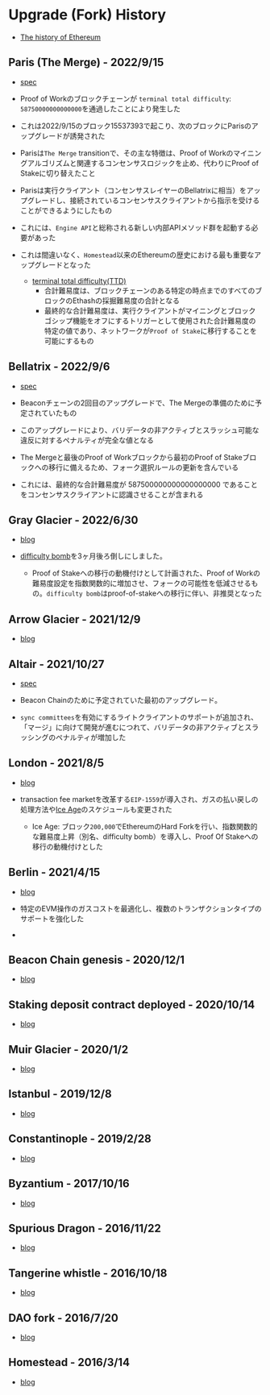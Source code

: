 # Upgrade (Fork) History
- [The history of Ethereum](https://ethereum.org/en/history/)

## Paris (The Merge) - 2022/9/15
- [spec](https://github.com/ethereum/execution-specs/blob/master/network-upgrades/mainnet-upgrades/paris.md)

- Proof of Workのブロックチェーンが `terminal total difficulty`: `58750000000000000`を通過したことにより発生した
- これは2022/9/15のブロック15537393で起こり、次のブロックにParisのアップグレードが誘発された
- Parisは`The Merge` transitionで、その主な特徴は、Proof of Workのマイニングアルゴリズムと関連するコンセンサスロジックを止め、代わりにProof of Stakeに切り替えたこと
- Parisは実行クライアント（コンセンサスレイヤーのBellatrixに相当）をアップグレードし、接続されているコンセンサスクライアントから指示を受けることができるようにしたもの
- これには、`Engine API`と総称される新しい内部APIメソッド群を起動する必要があった
- これは間違いなく、`Homestead`以来のEthereumの歴史における最も重要なアップグレードとなった

  - [terminal total difficulty(TTD)](https://ethereum.org/en/glossary/#terminal-total-difficulty)
    - 合計難易度は、ブロックチェーンのある特定の時点までのすべてのブロックのEthashの採掘難易度の合計となる
    - 最終的な合計難易度は、実行クライアントがマイニングとブロックゴシップ機能をオフにするトリガーとして使用された合計難易度の特定の値であり、ネットワークが`Proof of Stake`に移行することを可能にするもの


## Bellatrix - 2022/9/6
- [spec](https://github.com/ethereum/consensus-specs/tree/dev/specs/bellatrix)

- Beaconチェーンの2回目のアップグレードで、The Mergeの準備のために予定されていたもの
- このアップグレードにより、バリデータの非アクティブとスラッシュ可能な違反に対するペナルティが完全な値となる
- The Mergeと最後のProof of Workブロックから最初のProof of Stakeブロックへの移行に備えるため、フォーク選択ルールの更新を含んでいる
- これには、最終的な合計難易度が 587500000000000000000 であることをコンセンサスクライアントに認識させることが含まれる

## Gray Glacier - 2022/6/30
- [blog](https://blog.ethereum.org/2022/06/16/gray-glacier-announcement)

- [difficulty bomb](https://ethereum.org/en/glossary/#difficulty-bomb)を3ヶ月後ろ倒しにしました。
  - Proof of Stakeへの移行の動機付けとして計画された、Proof of Workの難易度設定を指数関数的に増加させ、フォークの可能性を低減させるもの。`difficulty bomb`はproof-of-stakeへの移行に伴い、非推奨となった


## Arrow Glacier - 2021/12/9
- [blog](https://blog.ethereum.org/2021/11/10/arrow-glacier-announcement)

## Altair - 2021/10/27
- [spec](https://github.com/ethereum/consensus-specs/tree/dev/specs/altair)

- Beacon Chainのために予定されていた最初のアップグレード。
- `sync committees`を有効にするライトクライアントのサポートが追加され、「マージ」に向けて開発が進むにつれて、バリデータの非アクティブとスラッシングのペナルティが増加した

## London - 2021/8/5
- [blog](https://blog.ethereum.org/2021/07/15/london-mainnet-announcement)

- transaction fee marketを改革する`EIP-1559`が導入され、ガスの払い戻しの処理方法や[Ice Age](https://ethereum.org/en/glossary/#ice-age)のスケジュールも変更された
  - Ice Age: ブロック`200,000`でEthereumのHard Forkを行い、指数関数的な難易度上昇（別名、difficulty bomb）を導入し、Proof Of Stakeへの移行の動機付けとした

## Berlin - 2021/4/15
- [blog](https://blog.ethereum.org/2021/03/08/ethereum-berlin-upgrade-announcement)

- 特定のEVM操作のガスコストを最適化し、複数のトランザクションタイプのサポートを強化した
- 
## Beacon Chain genesis - 2020/12/1
- [blog](https://blog.ethereum.org/2020/11/27/eth2-quick-update-no-21)

## Staking deposit contract deployed - 2020/10/14
- [blog](https://blog.ethereum.org/2020/11/04/eth2-quick-update-no-19)

## Muir Glacier - 2020/1/2
- [blog](https://blog.ethereum.org/2019/12/23/ethereum-muir-glacier-upgrade-announcement)

## Istanbul - 2019/12/8
- [blog](https://blog.ethereum.org/2019/11/20/ethereum-istanbul-upgrade-announcement)

## Constantinople - 2019/2/28
- [blog](https://blog.ethereum.org/2019/02/22/ethereum-constantinople-st-petersburg-upgrade-announcement)

## Byzantium - 2017/10/16
- [blog](https://blog.ethereum.org/2017/10/12/byzantium-hf-announcement)

## Spurious Dragon - 2016/11/22
- [blog](https://blog.ethereum.org/2016/11/18/hard-fork-no-4-spurious-dragon)

## Tangerine whistle - 2016/10/18
- [blog](https://blog.ethereum.org/2016/10/18/faq-upcoming-ethereum-hard-fork)

## DAO fork - 2016/7/20
- [blog](https://blog.ethereum.org/2016/07/20/hard-fork-completed)

## Homestead - 2016/3/14
- [blog](https://blog.ethereum.org/2016/02/29/homestead-release)
